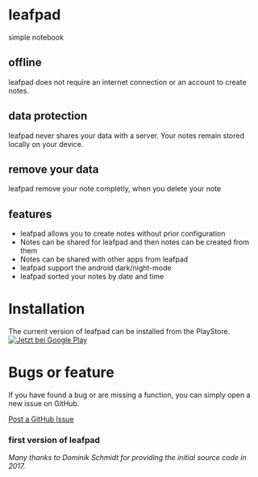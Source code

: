 # leafpad
simple notebook
## offline
leafpad does not require an internet connection or an account to create notes.

## data protection
leafpad never shares your data with a server. Your notes remain stored locally on your device.

## remove your data
leafpad remove your note completly, when you delete your note

## features
* leafpad allows you to create notes without prior configuration
* Notes can be shared for leafpad and then notes can be created from them
* Notes can be shared with other apps from leafpad
* leafpad support the android dark/night-mode
* leafpad sorted your notes by date and time

# Installation
The current version of leafpad can be installed from the PlayStore.
<a href='https://play.google.com/store/apps/details?id=com.git.amarradi.leafpad'><img alt='Jetzt bei Google Play' src='https://play.google.com/intl/en_us/badges/static/images/badges/de_badge_web_generic.png'/></a>

# Bugs or feature
If you have found a bug or are missing a function, you can simply open a new issue on GitHub.

<a href='https://github.com/amarradi/leafpad/issues/'>Post a GitHub Issue</a>

### first version of leafpad
_Many thanks to Dominik Schmidt for providing the initial source code in 2017._

